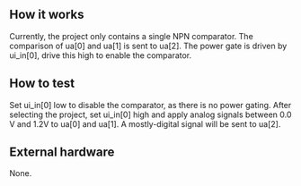 <!---

This file is used to generate your project datasheet. Please fill in the information below and delete any unused
sections.

You can also include images in this folder and reference them in the markdown. Each image must be less than
512 kb in size, and the combined size of all images must be less than 1 MB.
-->

## How it works

Currently, the project only contains a single NPN comparator. The comparison of ua[0] and ua[1] is sent to ua[2]. The power gate is driven by ui_in[0], drive this high to enable the comparator.

## How to test

Set ui_in[0] low to disable the comparator, as there is no power gating. After selecting the project, set ui_in[0] high and apply analog signals between 0.0 V and 1.2V to ua[0] and ua[1]. A mostly-digital signal will be sent to ua[2].

## External hardware

None.
